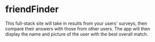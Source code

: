 # friendFinder
This full-stack site will take in results from your users' surveys, then compare their answers with those from other users. The app will then display the name and picture of the user with the best overall match.
